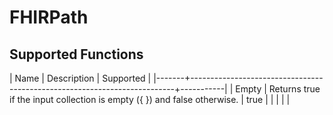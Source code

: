 
# FHIRPath

## Supported Functions
| Name  | Description                                                              | Supported |
|-------+--------------------------------------------------------------------------+-----------|
| Empty | Returns true if the input collection is empty ({ }) and false otherwise. | true      |
|       |                                                                          |           |